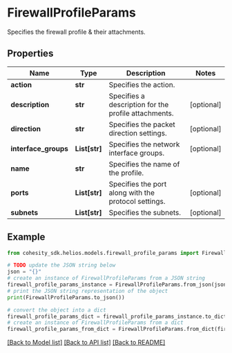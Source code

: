 # FirewallProfileParams

Specifies the firewall profile & their attachments.

## Properties

Name | Type | Description | Notes
------------ | ------------- | ------------- | -------------
**action** | **str** | Specifies the action. | 
**description** | **str** | Specifies a description for the profile attachments. | [optional] 
**direction** | **str** | Specifies the packet direction settings. | [optional] 
**interface_groups** | **List[str]** | Specifies the network interface groups. | [optional] 
**name** | **str** | Specifies the name of the profile. | 
**ports** | **List[str]** | Specifies the port along with the protocol settings. | [optional] 
**subnets** | **List[str]** | Specifies the subnets. | [optional] 

## Example

```python
from cohesity_sdk.helios.models.firewall_profile_params import FirewallProfileParams

# TODO update the JSON string below
json = "{}"
# create an instance of FirewallProfileParams from a JSON string
firewall_profile_params_instance = FirewallProfileParams.from_json(json)
# print the JSON string representation of the object
print(FirewallProfileParams.to_json())

# convert the object into a dict
firewall_profile_params_dict = firewall_profile_params_instance.to_dict()
# create an instance of FirewallProfileParams from a dict
firewall_profile_params_from_dict = FirewallProfileParams.from_dict(firewall_profile_params_dict)
```
[[Back to Model list]](../README.md#documentation-for-models) [[Back to API list]](../README.md#documentation-for-api-endpoints) [[Back to README]](../README.md)


